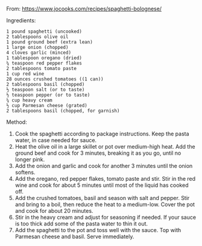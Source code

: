 From: https://www.jocooks.com/recipes/spaghetti-bolognese/

Ingredients:

    1 pound spaghetti (uncooked)
    2 tablespoons olive oil
    1 pound ground beef (extra lean)
    1 large onion (chopped)
    4 cloves garlic (minced)
    1 tablespoon oregano (dried)
    ¼ teaspoon red pepper flakes
    2 tablespoons tomato paste
    1 cup red wine
    28 ounces crushed tomatoes ((1 can))
    2 tablespoons basil (chopped)
    ½ teaspoon salt (or to taste)
    ½ teaspoon pepper (or to taste)
    ¼ cup heavy cream
    ½ cup Parmesan cheese (grated)
    2 tablespoons basil (chopped, for garnish)

Method:

1. Cook the spaghetti according to package instructions. Keep the pasta water, in case needed for sauce.
2. Heat the olive oil in a large skillet or pot over medium-high heat. Add the ground beef and cook for 3 minutes, breaking it as you go, until no longer pink.
3. Add the onion and garlic and cook for another 3 minutes until the onion softens.
4. Add the oregano, red pepper flakes, tomato paste and stir. Stir in the red wine and cook for about 5 minutes until most of the liquid has cooked off.
5. Add the crushed tomatoes, basil and season with salt and pepper. Stir and bring to a boil, then reduce the heat to a medium-low. Cover the pot and cook for about 20 minutes.
6. Stir in the heavy cream and adjust for seasoning if needed. If your sauce is too thick add some of the pasta water to thin it out.
7. Add the spaghetti to the pot and toss well with the sauce. Top with Parmesan cheese and basil. Serve immediately.
